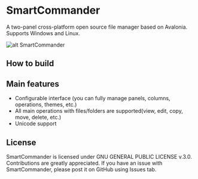 # SmartCommander

A two-panel cross-platform open source file manager based on Avalonia. Supports Windows and Linux.

![alt SmartCommander](https://github.com/anovik/SmartCommander/blob/main/img/main_windows.png)

## How to build

## Main features

- Configurable interface (you can fully manage panels, columns, operations, themes, etc.)
- All main operations with files/folders are supported(view, edit, copy, move, delete, etc.)
- Unicode support



## License

SmartCommander is licensed under GNU GENERAL PUBLIC LICENSE v.3.0. Contributions are greatly appreciated. If you have an issue with SmartCommander, please post it on GitHub using Issues tab.
